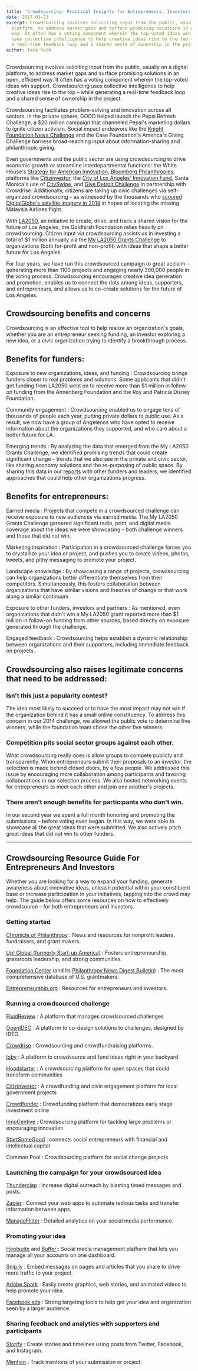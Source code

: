 ```yaml
---
title: 'Crowdsourcing: Practical Insights for Entrepreneurs, Investors, and Philanthropists'
date: 2017-03-23
excerpt: Crowdsourcing involves soliciting input from the public, usually on a digital
  platform, to address market gaps and surface promising solutions in an open, efficient
  way. It often has a voting component wherein the top-voted ideas win support. Crowdsourcing
  uses collective intelligence to help creative ideas rise to the top – while generating
  a real-time feedback loop and a shared sense of ownership in the project.
author: Tara Roth
---
```


Crowdsourcing involves soliciting input from the public, usually on a digital platform, to address market gaps and surface promising solutions in an open, efficient way. It often has a voting component wherein the top-voted ideas win support. Crowdsourcing uses collective intelligence to help creative ideas rise to the top – while generating a real-time feedback loop and a shared sense of ownership in the project.

Crowdsourcing facilitates problem-solving and innovation across all sectors. In the private sphere, GOOD helped launch the Pepsi Refresh Challenge, a $20 million campaign that channeled Pepsi's marketing dollars to ignite citizen activism. Social impact endeavors like the [Knight Foundation News Challenge](https://www.newschallenge.org/) and the Case Foundation's America's Giving Challenge harness broad-reaching input about information-sharing and philanthropic giving.

Even governments and the public sector are using crowdsourcing to drive economic growth or streamline interdepartmental functions: the White House's [Strategy for American Innovation](http://www.whitehouse.gov/innovation/strategy), [Bloomberg Philanthropies](http://www.bloomberg.org/), platforms like [Citizinvestor](http://www.citizinvestor.com/), the [City of Los Angeles' Innovation Fund](http://innovate.lacity.org/InnovationFund/index.htm), Santa Monica's use of [CitySwipe](http://www.dtsmcityswipe.com/), and [Give Detroit Challenge](https://www.crowdrise.com/givedetroitchallenge) in partnership with Crowdrise. Additionally, citizens are taking up civic challenges via self-organized crowdsourcing – as witnessed by the thousands who [scoured DigitalGlobe's satellite imagery in 2014](http://edition.cnn.com/2014/03/11/us/malaysia-airlines-plane-crowdsourcing-search/) in hopes of locating the missing Malaysia Airlines flight.

With [LA2050](http://www.la2050.org/), an initiative to create, drive, and track a shared vision for the future of Los Angeles, the Goldhirsh Foundation relies heavily on crowdsourcing. Citizen input via crowdsourcing assists us in investing a total of $1 million annually via the [My LA2050 Grants Challenge](http://challenge.la2050.org/) to organizations (both for-profit and non-profit) with ideas that shape a better future for Los Angeles.

For four years, we have run this crowdsourced campaign to great acclaim – generating more than 1100 projects and engaging nearly 300,000 people in the voting process. Crowdsourcing encourages creative idea generation and promotion, enables us to connect the dots among ideas, supporters, and entrepreneurs, and allows us to co-create solutions for the future of Los Angeles.

## Crowdsourcing benefits and concerns

Crowdsourcing is an effective tool to help realize an organization's goals, whether you are an entrepreneur seeking funding, an investor exploring a new idea, or a civic organization trying to identify a breakthrough process.

## Benefits for funders:

Exposure to new organizations, ideas, and funding
: Crowdsourcing brings funders closer to real problems and solutions. Some applicants that didn't get funding from LA2050 went on to receive more than $1 million in follow-on funding from the Annenberg Foundation and the Roy and Patricia Disney Foundation.

Community engagement
: Crowdsourcing enabled us to engage tens of thousands of people each year, putting private dollars to public use. As a result, we now have a group of Angelenos who have opted to receive information about the organizations they supported, and who care about a better future for LA.

Emerging trends
: By analyzing the data that emerged from the My LA2050 Grants Challenge, we identified promising trends that could create significant change – trends that we also see in the private and civic sector, like sharing economy solutions and the re-purposing of public space. By sharing this data in our [reports](https://www.la2050.org/reports) with other funders and leaders, we identified approaches that could help other organizations progress.

## Benefits for entrepreneurs:

Earned media
: Projects that compete in a crowdsourced challenge can receive exposure to new audiences via earned media. The My LA2050 Grants Challenge garnered significant radio, print, and digital media coverage about the ideas we were showcasing – both challenge winners and those that did not win.

Marketing inspiration
: Participation in a crowdsourced challenge forces you to crystallize your idea or project, and pushes you to create videos, photos, tweets, and pithy messaging to promote your project.

Landscape knowledge
: By showcasing a range of projects, crowdsourcing can help organizations better differentiate themselves from their competitors. Simultaneously, this fosters collaboration between organizations that have similar visions and theories of change or that work along a similar continuum.

Exposure to other funders, investors and partners
: As mentioned, even organizations that didn't win a My LA2050 grant reported more than $1 million in follow-on funding from other sources, based directly on exposure generated through the challenge.

Engaged feedback
: Crowdsourcing helps establish a dynamic relationship between organizations and their supporters, including immediate feedback on projects.

## Crowdsourcing also raises legitimate concerns that need to be addressed:

### Isn't this just a popularity contest?

The idea most likely to succeed or to have the most impact may not win if the organization behind it has a small online constituency. To address this concern in our 2014 challenge, we allowed the public vote to determine five winners, while the foundation team chose the other five winners.

### Competition pits social sector groups against each other.

What crowdsourcing really does is allow groups to compete publicly and transparently. When entrepreneurs submit their proposals to an investor, the selection is made behind closed doors, by a few people. We addressed this issue by encouraging more collaboration among participants and favoring collaborations in our selection process. We also hosted networking events for entrepreneurs to meet each other and join one another's projects.

### There aren't enough benefits for participants who don't win.

In our second year we spent a full month honoring and promoting the submissions – before voting even began. In this way, we were able to showcase all the great ideas that were submitted. We also actively pitch great ideas that did not win to other funders.

* * *

## Crowdsourcing Resource Guide For Entrepreneurs And Investors

Whether you are looking for a way to expand your funding, generate awareness about innovative ideas, unleash potential within your constituent base or increase participation in your initiatives, tapping into the crowd may help. The guide below offers some resources on how to effectively crowdsource – for both entrepreneurs and investors.

### Getting started

[Chronicle of Philanthropy](http://philanthropy.com/section/Home/172)
: News and resources for nonprofit leaders, fundraisers, and grant makers.

[Up! Global (formerly Start-up America)](http://www.up.co/)
: Fosters entrepreneurship, grassroots leadership, and strong communities.

[Foundation Center](http://foundationcenter.org/) (and its [Philanthropy News Digest Bulletin](http://www.philanthropynewsdigest.org/))
: The most comprehensive database of U.S. grantmakers.

[Entrepreneurship.org](http://entrepreneurship.org/)
: Resources for entrepreneurs and investors.

### Running a crowdsourced challenge

[FluidReview](http://fluidreview.com/)
: A platform that manages crowdsourced challenges

[OpenIDEO](https://openideo.com/)
: A platform to co-design solutions to challenges, designed by IDEO.

[Crowdrise](https://www.crowdrise.com/)
: Crowdsourcing and crowdfundraising platforms.

[Ioby](https://www.ioby.org/)
: A platform to crowdsource and fund ideas right in your backyard

[Hoodstarter](https://www.hoodstarter.com/)
: A crowdsourcing platform for open spaces that could transform communities

[Citizinvestor](http://www.citizinvestor.com/)
: A crowdfunding and civic engagement platform for local government projects

[Crowdfunder](https://www.crowdfunder.com/)
: Crowdfunding platform that democratizes early stage investment online

[InnoCentive](http://www.innocentive.com/)
: Crowdsourcing platform for tackling large problems or encouraging innovation

[StartSomeGood](https://startsomegood.com/)
: connects social entrepreneurs with financial and intellectual capital

Common Pool
: Crowdsourcing platform for social change projects

### Launching the campaign for your crowdsourced idea

[Thunderclap](https://www.thunderclap.it/)
: Increase digital outreach by blasting timed messages and posts.

[Zapier](https://zapier.com/)
: Connect your web apps to automate tedious tasks and transfer information between apps.

[ManageFlitter](https://manageflitter.com/)
: Detailed analytics on your social media performance.

### Promoting your idea

[Hootsuite](http://hootsuite.com/) and [Buffer](https://buffer.com/)
: Social media management platform that lets you manage all your accounts on one dashboard.

[Snip.ly](http://snip.ly/)
: Embed messages on pages and articles that you share to drive more traffic to your project.

[Adobe Spark](https://spark.adobe.com/)
: Easily create graphics, web stories, and animated videos to help promote your idea.

[Facebook ads](https://www.facebook.com/business/products/ads)
: Strong targeting tools to help get your idea and organization seen by a larger audience.

### Sharing feedback and analytics with supporters and participants

[Storify](https://storify.com/)
: Create stories and timelines using posts from Twitter, Facebook, and Instagram.

[Mention](https://en.mention.com/)
: Track mentions of your submission or project.
